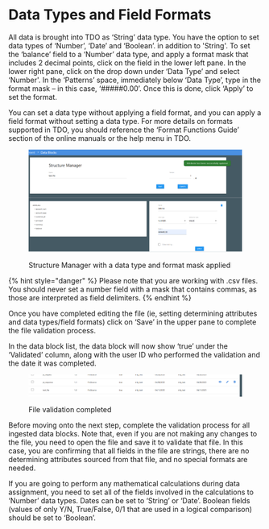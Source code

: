 # Data Types and Field Formats

All data is brought into TDO as ‘String’ data type.  You have the option to set data types of ‘Number’, ‘Date’ and ‘Boolean’. in addition to 'String'.  To set the ‘balance’ field to a ‘Number’ data type, and apply a format mask that includes 2 decimal points, click on the field in the lower left pane.  In the lower right pane, click on the drop down under ‘Data Type’ and select ‘Number'.  In the ‘Patterns’ space, immediately below ‘Data Type’, type in the format mask – in this case, ‘#####0.00’.  Once this is done, click ‘Apply’ to set the format.

You can set a data type without applying a field format, and you can apply a field format without setting a data type.  For more details on formats supported in TDO, you should reference the ‘Format Functions Guide’ section of the online manuals or the help menu in TDO.

<figure><img src="../../../../../../.gitbook/assets/image (16).png" alt=""><figcaption><p>Structure Manager with a data type and format mask applied</p></figcaption></figure>

{% hint style="danger" %}
Please note that you are working with .csv files.  You should never set a number field with a mask that contains commas, as those are interpreted as field delimiters.
{% endhint %}

Once you have completed editing the file (ie, setting determining attributes and data types/field formats) click on ‘Save’ in the upper pane to complete the file validation process.

In the data block list, the data block will now show ‘true’ under the ‘Validated’ column, along with the user ID who performed the validation and the date it was completed.

<figure><img src="../../../../../../.gitbook/assets/image (17).png" alt=""><figcaption><p>File validation completed</p></figcaption></figure>

Before moving onto the next step, complete the validation process for all ingested data blocks.  Note that, even if you are not making any changes to the file, you need to open the file and save it to validate that file.  In this case, you are confirming that all fields in the file are strings, there are no determining attributes sourced from that file, and no special formats are needed.

If you are going to perform any mathematical calculations during data assignment, you need to set all of the fields involved in the calculations to ‘Number’ data types.  Dates can be set to ‘String’ or ‘Date’.  Boolean fields (values of only Y/N, True/False, 0/1 that are used in a logical comparison) should be set to ‘Boolean’.
